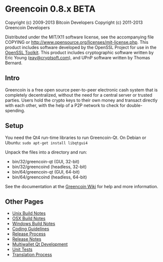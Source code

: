 Greencoin 0.8.x BETA
====================

Copyright (c) 2009-2013 Bitcoin Developers
Copyright (c) 2011-2013 Greencoin Developers

Distributed under the MIT/X11 software license, see the accompanying
file COPYING or http://www.opensource.org/licenses/mit-license.php.
This product includes software developed by the OpenSSL Project for use in the [OpenSSL Toolkit](http://www.openssl.org/). This product includes
cryptographic software written by Eric Young ([eay@cryptsoft.com](mailto:eay@cryptsoft.com)), and UPnP software written by Thomas Bernard.


Intro
---------------------
Greencoin is a free open source peer-to-peer electronic cash system that is
completely decentralized, without the need for a central server or trusted
parties.  Users hold the crypto keys to their own money and transact directly
with each other, with the help of a P2P network to check for double-spending.


Setup
---------------------
You need the Qt4 run-time libraries to run Greencoin-Qt. On Debian or Ubuntu:
	`sudo apt-get install libqtgui4`

Unpack the files into a directory and run:

- bin/32/greencoin-qt (GUI, 32-bit)
- bin/32/greencoind (headless, 32-bit)
- bin/64/greencoin-qt (GUI, 64-bit)
- bin/64/greencoind (headless, 64-bit)

See the documentation at the [Greencoin Wiki](http://greencoin.info)
for help and more information.


Other Pages
---------------------
- [Unix Build Notes](build-unix.md)
- [OSX Build Notes](build-osx.md)
- [Windows Build Notes](build-msw.md)
- [Coding Guidelines](coding.md)
- [Release Process](release-process.md)
- [Release Notes](release-notes.md)
- [Multiwallet Qt Development](multiwallet-qt.md)
- [Unit Tests](unit-tests.md)
- [Translation Process](translation_process.md)
